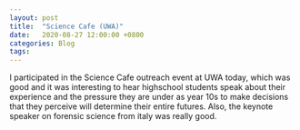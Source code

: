 ```yaml
---
layout: post
title:  "Science Cafe (UWA)"
date:   2020-08-27 12:00:00 +0800
categories: Blog
tags:
---
```


I participated in the Science Cafe outreach event at UWA today, which was good and it was interesting to hear highschool students speak about their experience and the pressure they are under as year 10s to make decisions that they perceive will determine their entire futures. Also, the keynote speaker on forensic science from italy was really good.


